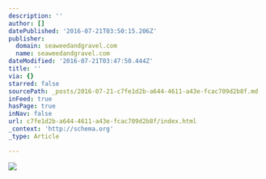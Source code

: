 ```yaml
---
description: ''
author: []
datePublished: '2016-07-21T03:50:15.206Z'
publisher:
  domain: seaweedandgravel.com
  name: seaweedandgravel.com
dateModified: '2016-07-21T03:47:50.444Z'
title: ''
via: {}
starred: false
sourcePath: _posts/2016-07-21-c7fe1d2b-a644-4611-a43e-fcac709d2b8f.md
inFeed: true
hasPage: true
inNav: false
url: c7fe1d2b-a644-4611-a43e-fcac709d2b8f/index.html
_context: 'http://schema.org'
_type: Article

---
```

![](http://cdn.shopify.com/s/files/1/0168/8754/files/DSC_0106_medium.jpg?4117)